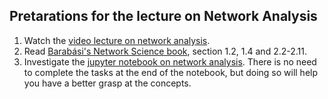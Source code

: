 ## Pretarations for the lecture on Network Analysis

1. Watch the [video lecture on network analysis](https://youtu.be/eIb9QvmEvGk).
2. Read [Barabási's Network Science book](http://networksciencebook.com/), section 1.2, 1.4 and 2.2-2.11.
3. Investigate the [jupyter notebook on network analysis](../nb/network/readme.md). There is no need to complete the tasks at the end of the notebook, but doing so will help you have a better grasp at the concepts.
